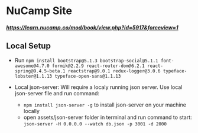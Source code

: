 # NuCamp Site

##### https://learn.nucamp.co/mod/book/view.php?id=5917&forceview=1

## Local Setup

- Run `npm install bootstrap@5.1.3 bootstrap-social@5.1.1 font-awesome@4.7.0 formik@2.2.9 react-router-dom@6.2.1 react-spring@9.4.5-beta.1 reactstrap@9.0.1 redux-logger@3.0.6 typeface-lobster@1.1.13 typeface-open-sans@1.1.13`

- Local json-server: Will require a localy running json server. Use local json-server file and run command:
  - `npm install json-server -g` to install json-server on your machine locally
  - open assets/json-server folder in terminal and run command to start: `json-server -H 0.0.0.0 --watch db.json -p 3001 -d 2000`
